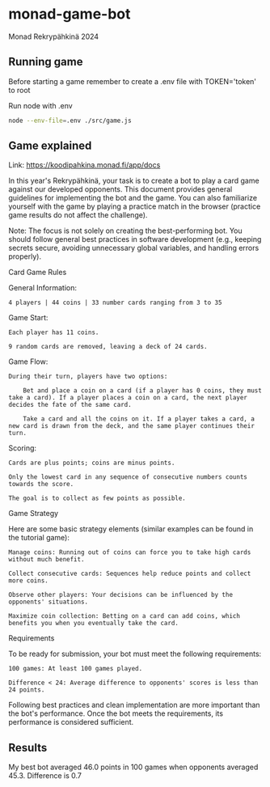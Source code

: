 # monad-game-bot

Monad Rekrypähkinä 2024 

## Running game

Before starting a game remember to create a .env file with TOKEN='token' to root

Run node with .env 

```bash
node --env-file=.env ./src/game.js
```

## Game explained
Link: https://koodipahkina.monad.fi/app/docs

In this year's Rekrypähkinä, your task is to create a bot to play a card game against our developed opponents. This document provides general guidelines for implementing the bot and the game. You can also familiarize yourself with the game by playing a practice match in the browser (practice game results do not affect the challenge).

Note: The focus is not solely on creating the best-performing bot. You should follow general best practices in software development (e.g., keeping secrets secure, avoiding unnecessary global variables, and handling errors properly).

Card Game Rules

General Information:

    4 players | 44 coins | 33 number cards ranging from 3 to 35

Game Start:

    Each player has 11 coins.

    9 random cards are removed, leaving a deck of 24 cards.

Game Flow:

    During their turn, players have two options:

        Bet and place a coin on a card (if a player has 0 coins, they must take a card). If a player places a coin on a card, the next player decides the fate of the same card.

        Take a card and all the coins on it. If a player takes a card, a new card is drawn from the deck, and the same player continues their turn.

Scoring:

    Cards are plus points; coins are minus points.

    Only the lowest card in any sequence of consecutive numbers counts towards the score.

    The goal is to collect as few points as possible.

Game Strategy

Here are some basic strategy elements (similar examples can be found in the tutorial game):

    Manage coins: Running out of coins can force you to take high cards without much benefit.

    Collect consecutive cards: Sequences help reduce points and collect more coins.

    Observe other players: Your decisions can be influenced by the opponents' situations.

    Maximize coin collection: Betting on a card can add coins, which benefits you when you eventually take the card.

Requirements

To be ready for submission, your bot must meet the following requirements:

    100 games: At least 100 games played.

    Difference < 24: Average difference to opponents' scores is less than 24 points.

Following best practices and clean implementation are more important than the bot's performance. Once the bot meets the requirements, its performance is considered sufficient.

## Results 
My best bot averaged 46.0 points in 100 games when opponents averaged 45.3. Difference is 0.7
